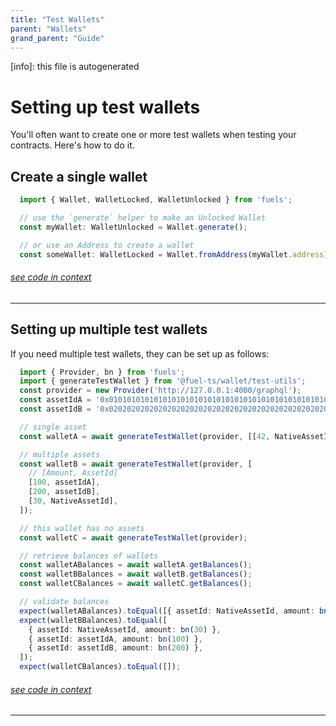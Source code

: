 ```yaml
---
title: "Test Wallets"
parent: "Wallets"
grand_parent: "Guide"
---
```


[info]: this file is autogenerated
# Setting up test wallets

You'll often want to create one or more test wallets when testing your contracts. Here's how to do it.

## Create a single wallet


```typescript
  import { Wallet, WalletLocked, WalletUnlocked } from 'fuels';

  // use the `generate` helper to make an Unlocked Wallet
  const myWallet: WalletUnlocked = Wallet.generate();

  // or use an Address to create a wallet
  const someWallet: WalletLocked = Wallet.fromAddress(myWallet.address);
```
###### [see code in context](https://github.com/FuelLabs/fuels-ts/blob/master/packages/fuel-gauge/src/doc-examples.test.ts#L155-L163)

---


## Setting up multiple test wallets

If you need multiple test wallets, they can be set up as follows:


```typescript
  import { Provider, bn } from 'fuels';
  import { generateTestWallet } from '@fuel-ts/wallet/test-utils';
  const provider = new Provider('http://127.0.0.1:4000/graphql');
  const assetIdA = '0x0101010101010101010101010101010101010101010101010101010101010101';
  const assetIdB = '0x0202020202020202020202020202020202020202020202020202020202020202';

  // single asset
  const walletA = await generateTestWallet(provider, [[42, NativeAssetId]]);

  // multiple assets
  const walletB = await generateTestWallet(provider, [
    // [Amount, AssetId]
    [100, assetIdA],
    [200, assetIdB],
    [30, NativeAssetId],
  ]);

  // this wallet has no assets
  const walletC = await generateTestWallet(provider);

  // retrieve balances of wallets
  const walletABalances = await walletA.getBalances();
  const walletBBalances = await walletB.getBalances();
  const walletCBalances = await walletC.getBalances();

  // validate balances
  expect(walletABalances).toEqual([{ assetId: NativeAssetId, amount: bn(42) }]);
  expect(walletBBalances).toEqual([
    { assetId: NativeAssetId, amount: bn(30) },
    { assetId: assetIdA, amount: bn(100) },
    { assetId: assetIdB, amount: bn(200) },
  ]);
  expect(walletCBalances).toEqual([]);
```
###### [see code in context](https://github.com/FuelLabs/fuels-ts/blob/master/packages/fuel-gauge/src/doc-examples.test.ts#L212-L246)

---

